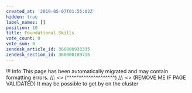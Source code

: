 ```yaml
---
created_at: '2019-05-07T01:55:02Z'
hidden: true
label_names: []
position: 10
title: Foundational Skills
vote_count: 0
vote_sum: 0
zendesk_article_id: 360000933335
zendesk_section_id: 360000189716
---
```



[//]: <> (REMOVE ME IF PAGE VALIDATED)
[//]: <> (vvvvvvvvvvvvvvvvvvvv)
 !!! Info
     This page has been automatically migrated and may contain formatting errors.
[//]: <> (^^^^^^^^^^^^^^^^^^^^)
[//]: <> (REMOVE ME IF PAGE VALIDATED)
It may be possible to get by on the cluster
